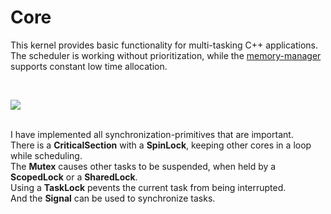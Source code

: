 <h1>Core</h1>

<p>
This kernel provides basic functionality for multi-tasking C++ applications.<br />
The scheduler is working without prioritization, while the
<a href="https://github.com/svenbieg/Heap">memory-manager</a> supports constant low time allocation.<br />
</p>
<br />

<img src="https://github.com/user-attachments/assets/800da072-f1d8-4b10-a312-ed39e5d33011" /><br />
<br />

<p>
I have implemented all synchronization-primitives that are important.<br />
There is a <b>CriticalSection</b> with a <b>SpinLock</b>, keeping other cores in a loop while scheduling.<br />
The <b>Mutex</b> causes other tasks to be suspended, when held by a <b>ScopedLock</b> or a <b>SharedLock</b>.<br />
Using a <b>TaskLock</b> pevents the current task from being interrupted.<br />
And the <b>Signal</b> can be used to synchronize tasks. 
</p>
